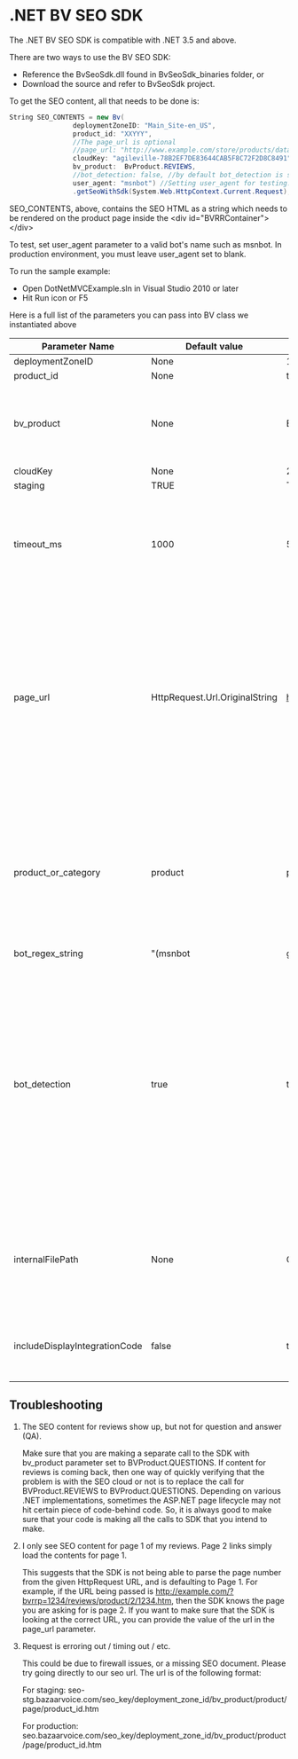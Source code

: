 .NET BV SEO SDK
================
The .NET BV SEO SDK is compatible with .NET 3.5 and above.

There are two ways to use the BV SEO SDK: 
 - Reference the BvSeoSdk.dll found in BvSeoSdk_binaries folder, or 
 - Download the source and refer to BvSeoSdk project. 

To get the SEO content, all that needs to be done is:

```c#
String SEO_CONTENTS = new Bv(
                deploymentZoneID: "Main_Site-en_US", 
                product_id: "XXYYY", 
                //The page_url is optional
                //page_url: "http://www.example.com/store/products/data-gen-696yl2lg1kurmqxn88fqif5y2/",
                cloudKey: "agileville-78B2EF7DE83644CAB5F8C72F2D8C8491" // use value populated in "cloud key" field under "SEO configuration" in the config hub. 
                bv_product:  BvProduct.REVIEWS, 
                //bot_detection: false, //by default bot_detection is set to true
                user_agent: "msnbot") //Setting user_agent for testing. Leave this blank in production.
                .getSeoWithSdk(System.Web.HttpContext.Current.Request);

```
SEO_CONTENTS, above, contains the SEO HTML as a string which needs to be rendered on the product page inside the \<div id="BVRRContainer">\</div> 

To test, set user_agent parameter to a valid bot's name such as msnbot. In production environment, you must leave user_agent set to blank.

To run the sample example:
- Open DotNetMVCExample.sln in Visual Studio 2010 or later
- Hit Run icon or F5

Here is a full list of the parameters you can pass into BV class we instantiated above


Parameter Name | Default value | Example Value(s) | Required | Notes
------------ | ------------- | ------------ | ------------ | ------------
deploymentZoneID |  None | 1234-en_us | Yes | |
product_id |  None | test1 | Yes | |
bv_product | None | BvProduct.REVIEWS | Yes | Use BvProduct enum that comes with the BvSeoSdk dll. |
cloudKey |  None | 2b1d0e3b86ffa60cb2079dea11135c1e | Yes | |
staging |  TRUE | TRUE or FALSE | No | |
timeout_ms | 1000 | 500 | No | Integer in ms. Determines how much time the request will be given before timing out. 
page_url | HttpRequest.Url.OriginalString |  http://www.example.com/pdp/test1 | No | If a current URL is not provided the current page URL will be used instead.  You will want to provide the URL if you use query parameters or # in your URLs that you don't want Google to index. |
product_or_category | product | product, category | No | Reviews will always have this value set to product.  Used only for questions that can be submitted against a category or product. |
bot_regex_string | "(msnbot|googlebot|teoma|bingbot|yandexbot|yahoo)" | No | any regex valid expression | Regular expression used to determine whether or not the current request is a bot (checking against user agent header) |
bot_detection | true | true, false | No | Flag used to determine if bot detection is required. If set to false, it will always return the SEO content; otherwise, it will only return SEO contents when a bot is detected in the user agent. Default value is true. |
internalFilePath | None | C:\bv_seotools | No | This is the base folder of the downloaded zip file, if you do not wish to use the cloud content. |
includeDisplayIntegrationCode | false | true, false | No | Setting this to false will not include BV.ui js call in the response.

Troubleshooting
----------------

1. The SEO content for reviews show up, but not for question and answer (QA).
   
   Make sure that you are making a separate call to the SDK with bv_product parameter set to BVProduct.QUESTIONS. If content for reviews is coming back, then one way of quickly verifying that the problem is with the SEO cloud or not is to replace the call for BVProduct.REVIEWS to BVProduct.QUESTIONS. Depending on various .NET implementations, sometimes the ASP.NET page lifecycle may not hit certain piece of code-behind code. So, it is always good to make sure that your code is making all the calls to SDK that you intend to make. 

2. I only see SEO content for page 1 of my reviews. Page 2 links simply load the contents for page 1.
   
   This suggests that the SDK is not being able to parse the page number from the given HttpRequest URL, and is defaulting to Page 1. For example, if the URL being passed is http://example.com/?bvrrp=1234/reviews/product/2/1234.htm, then the SDK knows the page you are asking for is page 2. If you want to make sure that the SDK is looking at the correct URL, you can provide the value of the url in the page_url parameter.

3. Request is erroring out / timing out / etc.
   
   This could be due to firewall issues, or a missing SEO document. Please try going directly to our seo url. The url is of the following format: 
   
   For staging: seo-stg.bazaarvoice.com/seo_key/deployment_zone_id/bv_product/product/page/product_id.htm
   
   For production: seo.bazaarvoice.com/seo_key/deployment_zone_id/bv_product/product/page/product_id.htm
   

